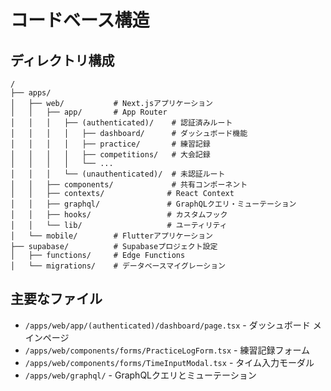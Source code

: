 # コードベース構造

## ディレクトリ構成
```
/
├── apps/
│   ├── web/           # Next.jsアプリケーション
│   │   ├── app/       # App Router
│   │   │   ├── (authenticated)/    # 認証済みルート
│   │   │   │   ├── dashboard/      # ダッシュボード機能
│   │   │   │   ├── practice/       # 練習記録
│   │   │   │   ├── competitions/   # 大会記録
│   │   │   │   └── ...
│   │   │   └── (unauthenticated)/  # 未認証ルート
│   │   ├── components/             # 共有コンポーネント
│   │   ├── contexts/              # React Context
│   │   ├── graphql/               # GraphQLクエリ・ミューテーション
│   │   ├── hooks/                 # カスタムフック
│   │   └── lib/                   # ユーティリティ
│   └── mobile/        # Flutterアプリケーション
├── supabase/          # Supabaseプロジェクト設定
│   ├── functions/     # Edge Functions
│   └── migrations/    # データベースマイグレーション
```

## 主要なファイル
- `/apps/web/app/(authenticated)/dashboard/page.tsx` - ダッシュボード メインページ
- `/apps/web/components/forms/PracticeLogForm.tsx` - 練習記録フォーム
- `/apps/web/components/forms/TimeInputModal.tsx` - タイム入力モーダル
- `/apps/web/graphql/` - GraphQLクエリとミューテーション